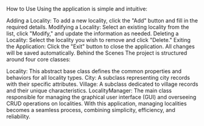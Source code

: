 How to Use
Using the application is simple and intuitive:

Adding a Locality: To add a new locality, click the "Add" button and fill in the required details.
Modifying a Locality: Select an existing locality from the list, click "Modify," and update the information as needed.
Deleting a Locality: Select the locality you wish to remove and click "Delete."
Exiting the Application: Click the "Exit" button to close the application. All changes will be saved automatically.
Behind the Scenes
The project is structured around four core classes:

Locality: This abstract base class defines the common properties and behaviors for all locality types.
City: A subclass representing city records with their specific attributes.
Village: A subclass dedicated to village records and their unique characteristics.
LocalityManager: The main class responsible for managing the graphical user interface (GUI) and overseeing CRUD operations on localities.
With this application, managing localities becomes a seamless process, combining simplicity, efficiency, and reliability.
